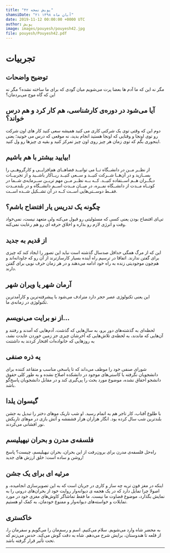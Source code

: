 ```yaml
---
title: "پویش نسخه ۴۲"
shamsiDate: "۲۱ آبان ماه ۱۳۹۸"
date: 2019-11-12 00:00:00 +0000 UTC
author: پویش
image: images/pouyesh/pouyesh42.jpg
file: pouyesh/Pouyesh42.pdf
---
```


تجربیات
===============

توضیح واضحات
-------
مگر نه این که ما آدم ها بعضا پرت می‌شویم میان گودی که برای ما ساخته نشده؟ مگر نه این که گاه موج می‌بردمان؟

آیا می‌شود در دوره‌ی کارشناسی، هم کار کرد و هم درس خواند؟
---
دوم این که وقتی توی یک شرکتی کاری می کنید همیشه سعی کنید کار های اون شرکت رو توی اونجا و وقتایی که اونجا هستید انجام بدید، نه موقعی که درس می خونید؛ یعنی اینجوری بگم که توی زمان هر چیز روی اون چیز تمرکز کنید و بقیه ی چیزها رو ول کنید.

بیایید بیشتر با هم باشیم!
---
از نظــر مــن در دانشــگاه تــا می توانیــد فضاهــای هم‌افزایــی و کارگروهــی را بســازید و در آن‌هــا شــرکت کنیــد و ســعی کنیــد ریــاکار باشــید و از تجربیــات دیگــران هــم اســتفاده کنیــد. کــه بــه نظــر مــن مهم تریــن ســرمایه‌ی شــما در کوتــاه مــدت از دانشــگاه نمــره، در میــان مــدت اســم دانشــگاه و در بلندمــدت فقــط دوســتی‌هایی اســت کــه در آن تشــکیل شــده اســت.

چگونه یک تدریس یار افتضاح باشم؟ 
---
تی‌ای افتضاح بودن یعنی کسی که مسئولیتی رو قبول می‌کنه ولی متعهد نیست، نمی‌خواد وقت و انرژی لازم رو بذاره و اخلاق حرفه ای رو هم رعایت نمی‌کنه. 

از قدیم به جدید
---
این که از مرگ همگی حداقل صدسال گذشته است نباید این تصور را ایجاد کند که چیزی برای گفتن ندارند. اتفاقا در ترسیم راه آینده بسیار کارسازترند از آن رو که جاودانه‌اند و هم‌چون موجودیتی زنده به راه خود ادامه می‌دهند و در هر زمان حرف نویی برای گفتن دارند.

آرمان شهر یا ویران شهر
---
این یعنی تکنولوژی عصر حجر دارد مترادف می‌شود با پیشرفته‌ترین و کارآمدترین تکنولوژی در زمانه‌ی ما.

از نو برایت می‌نویسم...
---
لحظه‌ای به گذشته‌های دور برو، به سال‌هایی که گذشت، آدم‌هایی که آمدند و رفتند و آن‌هایی که ماندند، به لحظه‌ی تلاش‌هایی که آخرشان چیزی جز زمین خوردن عایدت نشد، به روزهایی که خانواده‌ات افتخار کردند به داشتنت 

یه ذره صنفی
---
شورای صنفی خود را موظف می‌داند که تا پاسخی مناسب و متقاعد کننده برای دانشجویان نگرفته یا کاستی‌های موجود در دانشکده اصلاح نشده و به طور کلی حقوق دانشجو احقاق نشده، موضوع مورد بحث را پی‌گیری کند و در مقابل دانشجویان پاسخ‌گو باشد. 

گیسوان یلدا
---
با طلوع آفتاب، کار تاجر هم به اتمام رسید. او شب تاریک موهای دختر را تبدیل به جشن بلندترین شب سال کرده بود. انگار هزاران هزار فشفشه و آتش بازی در موهای تاریکش نور افشانی می‌کردند. 

فلسفه‌ی مدرن و بحران نیهیلیسم
---
راه‌حل فلسفه‌ی مدرن برای برون‌رفت از این بحران، بحران نیهیلیسم، چیست؟ پاسخ روشن و ساده است: خلق ارزش های جدید!
 
مرثیه ای برای یک جشن 
---
اینکه در مغز فون تریه چه ساز و کاری در  جریان است که به این تصویرسازی انجامیده، و اصولا چرا تمایل دارد که در یک هجمه ی دیوانه‌وار روایت خود از بحران‌های درونی را به نمایش بگذارد، موضوع قضاوت ما نیست. ما فقط تماشاگر کاوش‌های مغزی خود در مورد تمایلات و خواسته‌های دیوانه‌وار و ممنوع خودمان، به کمک او هستیم.

خاکستری
---
به محضر شاه وارد می‌شویم. سلام می‌کنیم. اسم و رسم‌مان را می‌گویم و سفرمان را، از قلعه تا هندوستان، برایش شرح می‌دهم. شاه به دقت گوش  می‌کند. حدس می‌زنم که تحت تأثیر قرار گرفته باشد. 


----
